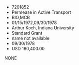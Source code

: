 * 7201852
* Permease in Active Transport
* BIO,MCB
* 01/15/1972,09/30/1978
* Arthur Koch, Indiana University
* Standard Grant
*   name not available
* 09/30/1978
* USD 180,400.00

NONE